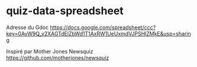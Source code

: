 quiz-data-spreadsheet
=====================


Adresse du Gdoc
https://docs.google.com/spreadsheet/ccc?key=0AvW9Q_v2XAGTdElZbWd1T1AxRW1UeUxmdVJPSHlZMkE&usp=sharing

Inspiré par Mother Jones Newsquiz
https://github.com/motherjones/newsquiz

